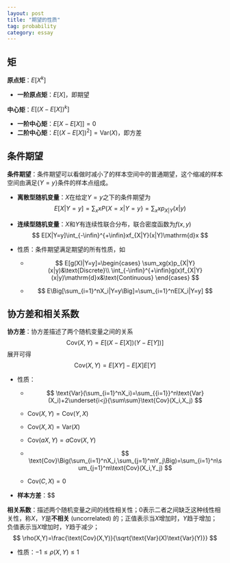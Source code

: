 ```yaml
---
layout: post
title: "期望的性质"
tag: probability
category: essay
---
```


## 矩

**原点矩**：$E[X^k]$

- **一阶原点矩**：$E[X]$，即期望

**中心矩**：$E[(X-E[X])^k]$​

- **一阶中心矩**：$E[X-E[X]]=0$​
- **二阶中心矩**：$E[(X-E[X])^2]=\text{Var}(X)$​，即方差

## 条件期望

**条件期望**：条件期望可以看做时减小了的样本空间中的普通期望，这个缩减的样本空间由满足$\{Y=y\}$条件的样本点组成。

- **离散型随机变量**：$X$在给定$Y=y$之下的条件期望为
  $$
  E[X|Y=y]=\sum_xxP\{X=x|Y=y\}=\sum_xxp_{X|Y}(x|y)
  $$

- **连续型随机变量**：$X$和$Y$有连续性联合分布，联合密度函数为$f(x,y)$
  $$
  E[X|Y=y]\int_{-\infin}^{+\infin}xf_{X|Y}(x|Y)\mathrm{d}x
  $$

- 性质：条件期望满足期望的所有性质，如

  - $$
    E[g(X)|Y=y]=\begin{cases}
    \sum_xg(x)p_{X|Y}(x|y)&\text{Discrete}\\
    \int_{-\infin}^{+\infin}g(x)f_{X|Y}(x|y)\mathrm{d}x&\text{Continuous}
    \end{cases}
    $$

  - $$
    E\Big[\sum_{i=1}^nX_i|Y=y\Big]=\sum_{i=1}^nE[X_i|Y=y]
    $$

## 协方差和相关系数

**协方差**：协方差描述了两个随机变量之间的关系
$$
\text{Cov}(X,Y)=E[(X-E[X])(Y-E[Y])]
$$
展开可得
$$
\text{Cov}(X,Y)=E[XY]-E[X]E[Y]
$$

- 性质：

  - $$
    \text{Var}(\sum_{i=1}^nX_i)=\sum_{{i=1}}^n\text{Var}(X_i)+2\underset{i<j}{\sum\sum}\text{Cov}(X_i,X_j)
    $$

  - $\text{Cov}(X,Y)=\text{Cov}(Y,X)$

  - $\text{Cov}(X,X)=\text{Var}(X)$

  - $\text{Cov}(aX,Y)=a\text{Cov}(X,Y)$

  - $$
    \text{Cov}\Big(\sum_{i=1}^nX_i,\sum_{j=1}^mY_j\Big)=\sum_{i=1}^n\sum_{j=1}^m\text{Cov}(X_i,Y_j)
    $$

  - $\text{Cov}(C,X)=0$​

- **样本方差**：$$

**相关系数**：描述两个随机变量之间的线性相关性；0表示二者之间缺乏这种线性相关性，称$X$​，$Y$​是**不相关** (uncorrelated) 的；正值表示当$X$​增加时，$Y$​趋于增加；负值表示当$X$​增加时，$Y$​​趋于减少；
$$
\rho(X,Y)=\frac{\text{Cov}(X,Y)}{\sqrt{\text{Var}(X)\text{Var}(Y)}}
$$

- 性质：$-1\le\rho(X,Y)\le1$

